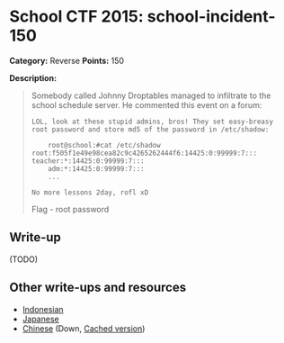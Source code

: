 # School CTF 2015: school-incident-150

**Category:** Reverse
**Points:** 150

**Description:**

> Somebody called Johnny Droptables managed to infiltrate to the school schedule server. He commented this event on a forum:
>
>     LOL, look at these stupid admins, bros! They set easy-breasy root password and store md5 of the password in /etc/shadow:
>
>         root@school:#cat /etc/shadow root:f505f1e49e98cea82c9c4265262444f6:14425:0:99999:7::: teacher:*:14425:0:99999:7:::
>         adm:*:14425:0:99999:7:::
>         ...
>
>     No more lessons 2day, rofl xD
>
> Flag - root password

## Write-up

(TODO)

## Other write-ups and resources

* [Indonesian](http://www.hasnydes.us/2015/05/schoolctf-school-incident-150pts/) 
* [Japanese](http://charo-it.hatenablog.jp/entry/2015/05/03/225115)
* [Chinese](http://blog.lionbug.pw/ctf/school-ctf-spring-writeup/) (Down, [Cached version](http://webcache.googleusercontent.com/search?q=cache:9Ss-ircs-WgJ:blog.lionbug.pw/ctf/school-ctf-spring-writeup/+&cd=4&hl=de&ct=clnk&gl=de))
